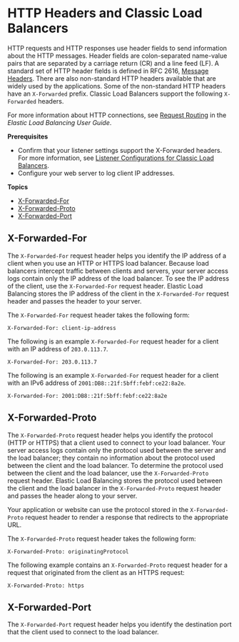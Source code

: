 # HTTP Headers and Classic Load Balancers<a name="x-forwarded-headers"></a>

HTTP requests and HTTP responses use header fields to send information about the HTTP messages\. Header fields are colon\-separated name\-value pairs that are separated by a carriage return \(CR\) and a line feed \(LF\)\. A standard set of HTTP header fields is defined in RFC 2616, [Message Headers](http://tools.ietf.org/html/rfc2616#section-4.2)\. There are also non\-standard HTTP headers available that are widely used by the applications\. Some of the non\-standard HTTP headers have an `X-Forwarded` prefix\. Classic Load Balancers support the following `X-Forwarded` headers\.

For more information about HTTP connections, see [Request Routing](https://docs.aws.amazon.com/elasticloadbalancing/latest/userguide/how-elastic-load-balancing-works.html#request-routing) in the *Elastic Load Balancing User Guide*\.

**Prerequisites**
+ Confirm that your listener settings support the X\-Forwarded headers\. For more information, see [Listener Configurations for Classic Load Balancers](using-elb-listenerconfig-quickref.md)\.
+ Configure your web server to log client IP addresses\.

**Topics**
+ [X\-Forwarded\-For](#x-forwarded-for)
+ [X\-Forwarded\-Proto](#x-forwarded-proto)
+ [X\-Forwarded\-Port](#x-forwarded-port)

## X\-Forwarded\-For<a name="x-forwarded-for"></a>

The `X-Forwarded-For` request header helps you identify the IP address of a client when you use an HTTP or HTTPS load balancer\. Because load balancers intercept traffic between clients and servers, your server access logs contain only the IP address of the load balancer\. To see the IP address of the client, use the `X-Forwarded-For` request header\. Elastic Load Balancing stores the IP address of the client in the `X-Forwarded-For` request header and passes the header to your server\.

The `X-Forwarded-For` request header takes the following form:

```
X-Forwarded-For: client-ip-address
```

The following is an example `X-Forwarded-For` request header for a client with an IP address of `203.0.113.7`\.

```
X-Forwarded-For: 203.0.113.7
```

The following is an example `X-Forwarded-For` request header for a client with an IPv6 address of `2001:DB8::21f:5bff:febf:ce22:8a2e`\.

```
X-Forwarded-For: 2001:DB8::21f:5bff:febf:ce22:8a2e
```

## X\-Forwarded\-Proto<a name="x-forwarded-proto"></a>

The `X-Forwarded-Proto` request header helps you identify the protocol \(HTTP or HTTPS\) that a client used to connect to your load balancer\. Your server access logs contain only the protocol used between the server and the load balancer; they contain no information about the protocol used between the client and the load balancer\. To determine the protocol used between the client and the load balancer, use the `X-Forwarded-Proto` request header\. Elastic Load Balancing stores the protocol used between the client and the load balancer in the `X-Forwarded-Proto` request header and passes the header along to your server\.

Your application or website can use the protocol stored in the `X-Forwarded-Proto` request header to render a response that redirects to the appropriate URL\.

The `X-Forwarded-Proto` request header takes the following form:

```
X-Forwarded-Proto: originatingProtocol
```

The following example contains an `X-Forwarded-Proto` request header for a request that originated from the client as an HTTPS request:

```
X-Forwarded-Proto: https
```

## X\-Forwarded\-Port<a name="x-forwarded-port"></a>

The `X-Forwarded-Port` request header helps you identify the destination port that the client used to connect to the load balancer\.